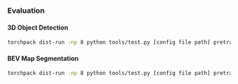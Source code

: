 
### Evaluation

#### 3D Object Detection

```bash
torchpack dist-run -np 8 python tools/test.py [config file path] pretrained/[checkpoint name].pth --eval bbox
```

#### BEV Map Segmentation

```bash
torchpack dist-run -np 8 python tools/test.py [config file path] pretrained/[checkpoint name].pth --eval map
```
